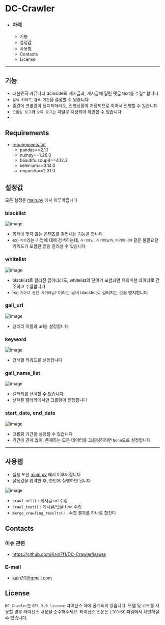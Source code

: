 # DC-Crawler

* ### 차례
  * 기능
  * 설정값
  * 사용법
  * Contacts
  * License

---

## 기능
* 대한민국 커뮤니티 dcinside의 게시글과, 게시글에 달린 댓글 text를 수집* 합니다
* `검색 키워드`, `검색 기간`을 설정할 수 있습니다
* 중간에 크롤링이 정지되더라도, 진행상황이 저장되므로 이어서 진행할 수 있습니다
* `크롤링 로그`와 `오류 로그`는 파일로 저장되어 확인할 수 있습니다
* 
  
## Requirements
* [requirements.txt](https://github.com/Kain7f1/DC-Crawler/blob/main/requirements.txt)
  * pandas==2.1.1
  * numpy==1.26.0
  * beautifulsoup4==4.12.2
  * selenium==3.14.0
  * requests==2.31.0

## 설정값
모든 설정은 [main.py](https://github.com/Kain7f1/DC-Crawler/blob/main/main.py) 에서 이루어집니다

### blacklist
![image](https://github.com/Kain7f1/DC-Crawler/assets/141689851/efdf20f4-a25e-4b6f-9777-0dd8d7f27376)
* 목적에 맞지 않는 콘텐츠를 걸러내는 기능을 합니다
* ex) `기아`라는 기업에 대해 검색하는데, `사기아님`, `거기아닐까`, `여기아니야` 같은 불필요한 키워드가 포함된 글을 걸러낼 수 있습니다

### whitelist
![image](https://github.com/Kain7f1/DC-Crawler/assets/141689851/d1a82c24-84fb-47b1-81fe-3c0a5a98942c)
* blacklist로 걸러진 글이더라도, whitelist의 단어가 포함되면 유의미한 데이터로 간주하고 수집합니다
* ex) `기아차 완전 사기아님?` 이라는 글이 blacklist로 걸러지는 것을 방지합니다

### gall_url
![image](https://github.com/Kain7f1/DC-Crawler/assets/141689851/eb0cf36e-074e-4014-b250-68f346a2f1ae)
* 갤러리 이름과 url을 설정합니다

### keyword
![image](https://github.com/Kain7f1/DC-Crawler/assets/141689851/8a7b4bcd-9f6b-40a9-932d-0d1d23865125)
* 검색할 키워드를 설정합니다

### gall_name_list
![image](https://github.com/Kain7f1/DC-Crawler/assets/141689851/a9ca285c-bbc8-4ce7-b135-54fa557514a0)
* 갤러리를 선택할 수 있습니다
* 선택된 갤러리에서만 크롤링이 진행됩니다

### start_date, end_date
![image](https://github.com/Kain7f1/DC-Crawler/assets/141689851/10ed836c-1be0-4e16-8e9e-67608d9e49c7)
* 크롤링 기간을 설정할 수 있습니다
* 기간에 관계 없이, 존재하는 모든 데이터를 크롤링하려면 `None`으로 설정합니다

---

## 사용법
* 실행 또한 [main.py](https://github.com/Kain7f1/DC-Crawler/blob/main/main.py) 에서 이루어집니다
* 설정값을 입력한 후, 한번에 실행하면 됩니다
  
![image](https://github.com/Kain7f1/DC-Crawler/assets/141689851/57428171-69e3-4ba0-94c1-4db2c1b97e5e)



* `crawl_url()` : 게시글 url 수집
* `crawl_text()` : 게시글/댓글 text 수집
* `merge_crawling_results()` : 수집 결과를 하나로 합친다


## Contacts

### 이슈 관련
* https://github.com/Kain7f1/DC-Crawler/issues

### E-mail
* kain7f1@gmail.com

## License

`DC-Crawler`는 `GPL-3.0 license` 라이선스 하에 공개되어 있습니다. 모델 및 코드를 사용할 경우 라이선스 내용을 준수해주세요. 라이선스 전문은 `LICENSE` 파일에서 확인하실 수 있습니다.
